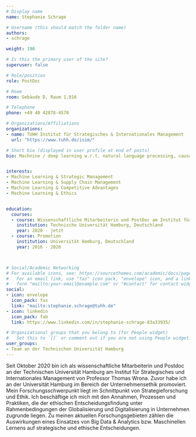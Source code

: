 ```yaml
---
# Display name
name: Stephanie Schrage

# Username (this should match the folder name)
authors:
- schrage

weight: 190

# Is this the primary user of the site?
superuser: false

# Role/position
role: PostDoc

# Room
room: Gebäude D, Raum 1.016

# Telephone
phone: +49 40 42878-4570

# Organizations/Affiliations
organizations:
- name: TUHH Institut für Strategisches & Internationales Management 
  url: "https://www.tuhh.de/isim/"

# Short bio (displayed in user profile at end of posts)
bio: Machnine / deep learning w.r.t. natural language processing, causal inference & graphs


interests:
- Machine Learning & Strategic Management
- Machine Learning & Supply Chain Management
- Machine Learning & Competitive Advantages
- Machine Learning & Ethics


education:
  courses:
  - course: Wissenschaftliche Mitarbeiterin und PostDoc am Institut für Strategisches und Internationales Management 
    institution: Technische Universität Hamburg, Deutschland
    year: 2020 - jetzt
  - course: Promotion
    institution: Universität Hamburg, Deutschland
    year: 2016 - 2020



# Social/Academic Networking
# For available icons, see: https://sourcethemes.com/academic/docs/page-builder/#icons
#   For an email link, use "fas" icon pack, "envelope" icon, and a link in the
#   form "mailto:your-email@example.com" or "#contact" for contact widget.
social:
- icon: envelope
  icon_pack: fas
  link: "mailto:stephanie.schrage@tuhh.de"
- icon: linkedin
  icon_pack: fab
  link: https://www.linkedin.com/in/stephanie-schrage-83a33935/

# Organizational groups that you belong to (for People widget)
#   Set this to `[]` or comment out if you are not using People widget.
user_groups:
- Team an der Technischen Universität Hamburg
---
```


Seit Oktober 2020 bin ich als wissenschaftliche Mitarbeiterin und Postdoc an der Technischen Universität Hamburg am Institut für Strategisches und Internationales Management von Professor Thomas Wrona. Zuvor habe ich an der Universität Hamburg im Bereich der Unternehmensethik promoviert. Mein Forschungsschwerpunkt liegt im Schnittpunkt von Strategieforschung und Ethik. Ich beschäftige ich mich mit den Annahmen, Prozessen und Praktiken, die der ethischen Entscheidungsfindung unter Rahmenbedingungen der Globalisierung und Digitalisierung in Unternehmen zugrunde liegen. Zu meinen aktuellen Forschungsgebieten zählen die Auswirkungen eines Einsatzes von Big Data & Analytics bzw. Maschinellen Lernens auf strategische und ethische Entscheidungen.

